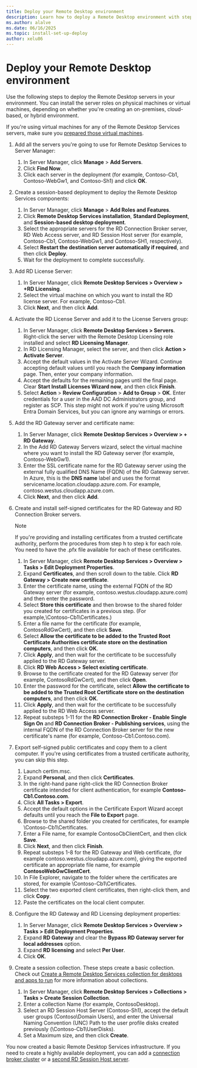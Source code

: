 ```yaml
---
title: Deploy your Remote Desktop environment
description: Learn how to deploy a Remote Desktop environment with step-by-step instructions. Set up your servers quickly and efficiently.
ms.author: alalve
ms.date: 06/16/2025
ms.topic: install-set-up-deploy
author: xelu86
---
```

# Deploy your Remote Desktop environment

Use the following steps to deploy the Remote Desktop servers in your environment. You can install the server roles on physical machines or virtual machines, depending on whether you're creating an on-premises, cloud-based, or hybrid environment.

If you're using virtual machines for any of the Remote Desktop Services servers, make sure you [prepared those virtual machines](rds-prepare-vms.md).

1. Add all the servers you're going to use for Remote Desktop Services to Server Manager:
   1. In Server Manager, click **Manage** > **Add Servers**.
   2. Click **Find Now**.
   3. Click each server in the deployment (for example, Contoso-Cb1, Contoso-WebGw1, and Contoso-Sh1) and click **OK**.
2. Create a session-based deployment to deploy the Remote Desktop Services components:
   1. In Server Manager, click **Manage** > **Add Roles and Features**.
   2. Click **Remote Desktop Services installation**, **Standard Deployment**, and **Session-based desktop deployment**.
   3. Select the appropriate servers for the RD Connection Broker server, RD Web Access server, and RD Session Host server (for example, Contoso-Cb1, Contoso-WebGw1, and Contoso-SH1, respectively).
   4. Select **Restart the destination server automatically if required**, and then click **Deploy**.
   5. Wait for the deployment to complete successfully.
3. Add RD License Server:
   1. In Server Manager, click **Remote Desktop Services > Overview > +RD Licensing**.
   2. Select the virtual machine on which you want to install the RD license server. For example, Contoso-Cb1.
   3. Click **Next**, and then click **Add**.
4. Activate the RD License Server and add it to the License Servers group:
   1. In Server Manager, click **Remote Desktop Services > Servers**. Right-click the server with the Remote Desktop Licensing role installed and select **RD Licensing Manager**.
   2. In RD Licensing Manager, select the server, and then click **Action > Activate Server**.
   3. Accept the default values in the Activate Server Wizard. Continue accepting default values until you reach the **Company information** page. Then, enter your company information.
   4. Accept the defaults for the remaining pages until the final page. Clear **Start Install Licenses Wizard now**, and then click **Finish**.
   5. Select **Action** > **Review Configuration** > **Add to Group** > **OK**. Enter credentials for a user in the AAD DC Administrators group, and register as SCP. This step might not work if you're using Microsoft Entra Domain Services, but you can ignore any warnings or errors.
5. Add the RD Gateway server and certificate name:
   1. In Server Manager, click **Remote Desktop Services > Overview > + RD Gateway**.
   2. In the Add RD Gateway Servers wizard, select the virtual machine where you want to install the RD Gateway server (for example, Contoso-WebGw1).
   3. Enter the SSL certificate name for the RD Gateway server using the external fully qualified DNS Name (FQDN) of the RD Gateway server. In Azure, this is the **DNS name** label and uses the format servicename.location.cloudapp.azure.com. For example, contoso.westus.cloudapp.azure.com.
   4. Click **Next**, and then click **Add**.
6. Create and install self-signed certificates for the RD Gateway and RD Connection Broker servers.

    > [!NOTE]
    > If you're providing and installing certificates from a trusted certificate authority, perform the procedures from step h to step k for each role. You need to have the .pfx file available for each of these certificates.

   1. In Server Manager, click **Remote Desktop Services > Overview > Tasks > Edit Deployment Properties**.
   2. Expand **Certificates**, and then scroll down to the table. Click **RD Gateway > Create new certificate**.
   3. Enter the certificate name, using the external FQDN of the RD Gateway server (for example, contoso.westus.cloudapp.azure.com) and then enter the password.
   4. Select **Store this certificate** and then browse to the shared folder you created for certificates in a previous step. (For example,\Contoso-Cb1\Certificates.)
   5. Enter a file name for the certificate (for example, ContosoRdGwCert), and then click **Save**.
   6. Select **Allow the certificate to be added to the Trusted Root Certificate Authorities certificate store on the destination computers**, and then click **OK**.
   7. Click **Apply**, and then wait for the certificate to be successfully applied to the RD Gateway server.
   8. Click **RD Web Access > Select existing certificate**.
   9. Browse to the certificate created for the RD Gateway server (for example, ContosoRdGwCert), and then click **Open**.
   10. Enter the password for the certificate, select **Allow the certificate to be added to the Trusted Root Certificate store on the destination computers**, and then click **OK**.
   11. Click **Apply**, and then wait for the certificate to be successfully applied to the RD Web Access server.
   12. Repeat substeps 1-11 for the **RD Connection Broker - Enable Single Sign On** and **RD Connection Broker - Publishing services**, using the internal FQDN of the RD Connection Broker server for the new certificate's name (for example, Contoso-Cb1.Contoso.com).
7. Export self-signed public certificates and copy them to a client computer. If you're using certificates from a trusted certificate authority, you can skip this step.
   1. Launch certlm.msc.
   2. Expand **Personal**, and then click **Certificates**.
   3. In the right-hand pane right-click the RD Connection Broker certificate intended for client authentication, for example **Contoso-Cb1.Contoso.com**.
   4. Click **All Tasks > Export**.
   5. Accept the default options in the Certificate Export Wizard accept defaults until you reach the **File to Export** page.
   6. Browse to the shared folder you created for certificates, for example \Contoso-Cb1\Certificates.
   7. Enter a File name, for example ContosoCbClientCert, and then click **Save**.
   8. Click **Next**, and then click **Finish**.
   9. Repeat substeps 1-8 for the RD Gateway and Web certificate, (for example contoso.westus.cloudapp.azure.com), giving the exported certificate an appropriate file name, for example **ContosoWebGwClientCert**.
   10. In File Explorer, navigate to the folder where the certificates are stored, for example \Contoso-Cb1\Certificates.
   11. Select the two exported client certificates, then right-click them, and click **Copy**.
   12. Paste the certificates on the local client computer.
8. Configure the RD Gateway and RD Licensing deployment properties:
   1. In Server Manager, click **Remote Desktop Services > Overview > Tasks > Edit Deployment Properties**.
   2. Expand **RD Gateway** and clear the **Bypass RD Gateway server for local addresses** option.
   3. Expand **RD licensing** and select **Per User**.
   4. Click **OK**.
9. Create a session collection. These steps create a basic collection. Check out [Create a Remote Desktop Services collection for desktops and apps to run](rds-create-collection.md) for more information about collections.

   1. In Server Manager, click **Remote Desktop Services > Collections > Tasks > Create Session Collection**.
   2. Enter a collection Name (for example, ContosoDesktop).
   3. Select an RD Session Host Server (Contoso-Sh1), accept the default user groups (Contoso\Domain Users), and enter the Universal Naming Convention (UNC) Path to the user profile disks created previously (\Contoso-Cb1\UserDisks).
   4. Set a Maximum size, and then click **Create**.

You now created a basic Remote Desktop Services infrastructure. If you need to create a highly available deployment, you can add a [connection broker cluster](rds-connection-broker-cluster.md) or a [second RD Session Host server](rds-scale-rdsh-farm.md).

